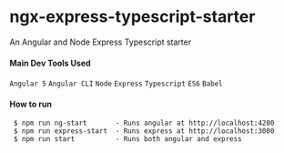 # ngx-express-typescript-starter
An Angular and Node Express Typescript starter


#### Main Dev Tools Used
`Angular 5` `Angular CLI` `Node` `Express` `Typescript` `ES6` `Babel`

#### How to run

````
 $ npm run ng-start       - Runs angular at http://localhost:4200
 $ npm run express-start  - Runs express at http://localhost:3000
 $ npm run start          - Runs both angular and express
````
 

